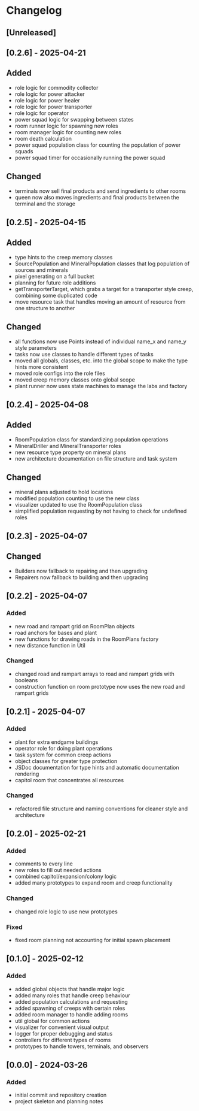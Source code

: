 # Changelog

## [Unreleased]

## [0.2.6] - 2025-04-21

## Added
- role logic for commodity collector
- role logic for power attacker
- role logic for power healer
- role logic for power transporter
- role logic for operator
- power squad logic for swapping between states
- room runner logic for spawning new roles
- room manager logic for counting new roles
- room death calculation
- power squad population class for counting the population of power squads
- power squad timer for occasionally running the power squad

## Changed
- terminals now sell final products and send ingredients to other rooms
- queen now also moves ingredients and final products between the terminal and the storage

## [0.2.5] - 2025-04-15

## Added
- type hints to the creep memory classes
- SourcePopulation and MineralPopulation classes that log population of sources and minerals
- pixel generating on a full bucket
- planning for future role additions
- getTransporterTarget, which grabs a target for a transporter style creep, combining some duplicated code
- move resource task that handles moving an amount of resource from one structure to another

## Changed
- all functions now use Points instead of individual name_x and name_y style parameters
- tasks now use classes to handle different types of tasks
- moved all globals, classes, etc. into the global scope to make the type hints more consistent
- moved role configs into the role files
- moved creep memory classes onto global scope
- plant runner now uses state machines to manage the labs and factory

## [0.2.4] - 2025-04-08

## Added
- RoomPopulation class for standardizing population operations
- MineralDriller and MineralTransporter roles
- new resource type property on mineral plans
- new architecture documentation on file structure and task system

## Changed
- mineral plans adjusted to hold locations
- modified population counting to use the new class
- visualizer updated to use the RoomPopulation class
- simplified population requesting by not having to check for undefined roles

## [0.2.3] - 2025-04-07

## Changed
- Builders now fallback to repairing and then upgrading
- Repairers now fallback to building and then upgrading

## [0.2.2] - 2025-04-07

### Added
- new road and rampart grid on RoomPlan objects
- road anchors for bases and plant
- new functions for drawing roads in the RoomPlans factory
- new distance function in Util

### Changed
- changed road and rampart arrays to road and rampart grids with booleans
- construction function on room prototype now uses the new road and rampart grids

## [0.2.1] - 2025-04-07

### Added
- plant for extra endgame buildings
- operator role for doing plant operations
- task system for common creep actions
- object classes for greater type protection
- JSDoc documentation for type hints and automatic documentation rendering
- capitol room that concentrates all resources

### Changed
- refactored file structure and naming conventions for cleaner style and architecture

## [0.2.0] - 2025-02-21

### Added
- comments to every line
- new roles to fill out needed actions
- combined capitol/expansion/colony logic
- added many prototypes to expand room and creep functionality

### Changed
- changed role logic to use new prototypes

### Fixed
- fixed room planning not accounting for initial spawn placement

## [0.1.0] - 2025-02-12

### Added
- added global objects that handle major logic
- added many roles that handle creep behaviour
- added population calculations and requesting
- added spawning of creeps with certain roles
- added room manager to handle adding rooms
- util global for common actions
- visualizer for convenient visual output
- logger for proper debugging and status
- controllers for different types of rooms
- prototypes to handle towers, terminals, and observers

## [0.0.0] - 2024-03-26

### Added
- initial commit and repository creation
- project skeleton and planning notes